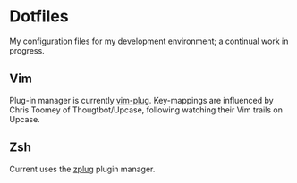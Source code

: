 # Dotfiles

My configuration files for my development environment; a continual work in progress.

## Vim

Plug-in manager is currently [vim-plug](https://github.com/junegunn/vim-plug).
Key-mappings are influenced by Chris Toomey of Thougtbot/Upcase, following watching their Vim trails on Upcase.

## Zsh

Current uses the [zplug](https://github.com/zplug/zplug) plugin manager. 

